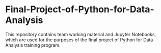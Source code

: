 # Final-Project-of-Python-for-Data-Analysis
This repository contains team working material and Jupyter Notebooks, which are used for the purposes of the final project of Python for Data Analysis training program.
